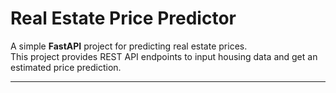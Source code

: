 # Real Estate Price Predictor

A simple **FastAPI** project for predicting real estate prices.  
This project provides REST API endpoints to input housing data and get an estimated price prediction.

---
